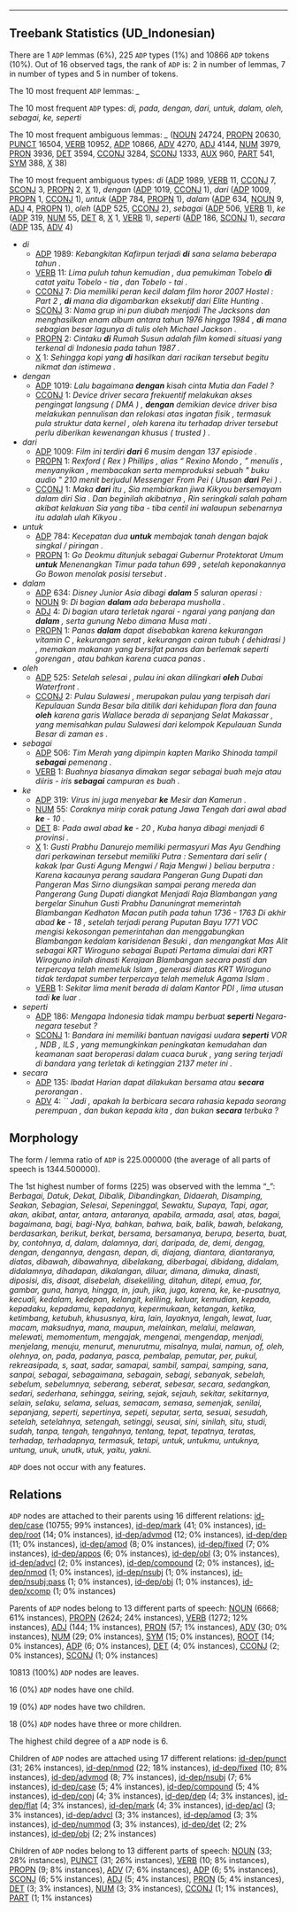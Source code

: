 

--------------------------------------------------------------------------------

## Treebank Statistics (UD_Indonesian)

There are 1 `ADP` lemmas (6%), 225 `ADP` types (1%) and 10866 `ADP` tokens (10%).
Out of 16 observed tags, the rank of `ADP` is: 2 in number of lemmas, 7 in number of types and 5 in number of tokens.

The 10 most frequent `ADP` lemmas: <em>_</em>

The 10 most frequent `ADP` types:  <em>di, pada, dengan, dari, untuk, dalam, oleh, sebagai, ke, seperti</em>

The 10 most frequent ambiguous lemmas: <em>_</em> ([NOUN]() 24724, [PROPN]() 20630, [PUNCT]() 16504, [VERB]() 10952, [ADP]() 10866, [ADV]() 4270, [ADJ]() 4144, [NUM]() 3979, [PRON]() 3936, [DET]() 3594, [CCONJ]() 3284, [SCONJ]() 1333, [AUX]() 960, [PART]() 541, [SYM]() 388, [X]() 38)

The 10 most frequent ambiguous types:  <em>di</em> ([ADP]() 1989, [VERB]() 11, [CCONJ]() 7, [SCONJ]() 3, [PROPN]() 2, [X]() 1), <em>dengan</em> ([ADP]() 1019, [CCONJ]() 1), <em>dari</em> ([ADP]() 1009, [PROPN]() 1, [CCONJ]() 1), <em>untuk</em> ([ADP]() 784, [PROPN]() 1), <em>dalam</em> ([ADP]() 634, [NOUN]() 9, [ADJ]() 4, [PROPN]() 1), <em>oleh</em> ([ADP]() 525, [CCONJ]() 2), <em>sebagai</em> ([ADP]() 506, [VERB]() 1), <em>ke</em> ([ADP]() 319, [NUM]() 55, [DET]() 8, [X]() 1, [VERB]() 1), <em>seperti</em> ([ADP]() 186, [SCONJ]() 1), <em>secara</em> ([ADP]() 135, [ADV]() 4)


* <em>di</em>
  * [ADP]() 1989: <em>Kebangkitan Kafirpun terjadi <b>di</b> sana selama beberapa tahun .</em>
  * [VERB]() 11: <em>Lima puluh tahun kemudian , dua pemukiman Tobelo <b>di</b> catat yaitu Tobelo - tia , dan Tobelo - tai .</em>
  * [CCONJ]() 7: <em>Dia memiliki peran kecil dalam film horor 2007 Hostel : Part 2 , <b>di</b> mana dia digambarkan eksekutif dari Elite Hunting .</em>
  * [SCONJ]() 3: <em>Nama grup ini pun diubah menjadi The Jacksons dan menghasilkan enam album antara tahun 1976 hingga 1984 , <b>di</b> mana sebagian besar lagunya di tulis oleh Michael Jackson .</em>
  * [PROPN]() 2: <em>Cintaku <b>di</b> Rumah Susun adalah film komedi situasi yang terkenal di Indonesia pada tahun 1987 .</em>
  * [X]() 1: <em>Sehingga kopi yang <b>di</b> hasilkan dari racikan tersebut begitu nikmat dan istimewa .</em>
* <em>dengan</em>
  * [ADP]() 1019: <em>Lalu bagaimana <b>dengan</b> kisah cinta Mutia dan Fadel ?</em>
  * [CCONJ]() 1: <em>Device driver secara frekuentif melakukan akses pengingat langsung ( DMA ) , <b>dengan</b> demikian device driver bisa melakukan pennulisan dan relokasi atas ingatan fisik , termasuk pula struktur data kernel , oleh karena itu terhadap driver tersebut perlu diberikan kewenangan khusus ( trusted ) .</em>
* <em>dari</em>
  * [ADP]() 1009: <em>Film ini terdiri <b>dari</b> 6 musim dengan 137 episiode .</em>
  * [PROPN]() 1: <em>Rexford ( Rex ) Phillips , alias “ Rexino Mondo , ” menulis , menyanyikan , membacakan serta memproduksi sebuah " buku audio " 210 menit berjudul Messenger From Pei ( Utusan <b>dari</b> Pei ) .</em>
  * [CCONJ]() 1: <em>Maka <b>dari</b> itu , Sia membiarkan jiwa Kikyou bersemayam dalam diri Sia . Dan beginilah akibatnya , Rin seringkali salah paham akibat kelakuan Sia yang tiba - tiba centil ini walaupun sebenarnya itu adalah ulah Kikyou .</em>
* <em>untuk</em>
  * [ADP]() 784: <em>Kecepatan dua <b>untuk</b> membajak tanah dengan bajak singkal / piringan .</em>
  * [PROPN]() 1: <em>Go Deokmu ditunjuk sebagai Gubernur Protektorat Umum <b>untuk</b> Menenangkan Timur pada tahun 699 , setelah keponakannya Go Bowon menolak posisi tersebut .</em>
* <em>dalam</em>
  * [ADP]() 634: <em>Disney Junior Asia dibagi <b>dalam</b> 5 saluran operasi :</em>
  * [NOUN]() 9: <em>Di bagian <b>dalam</b> ada beberapa musholla .</em>
  * [ADJ]() 4: <em>Di bagian utara terletak ngarai - ngarai yang panjang dan <b>dalam</b> , serta gunung Nebo dimana Musa mati .</em>
  * [PROPN]() 1: <em>Panas <b>dalam</b> dapat disebabkan karena kekurangan vitamin C , kekurangan serat , kekurangan cairan tubuh ( dehidrasi ) , memakan makanan yang bersifat panas dan berlemak seperti gorengan , atau bahkan karena cuaca panas .</em>
* <em>oleh</em>
  * [ADP]() 525: <em>Setelah selesai , pulau ini akan dilingkari <b>oleh</b> Dubai Waterfront .</em>
  * [CCONJ]() 2: <em>Pulau Sulawesi , merupakan pulau yang terpisah dari Kepulauan Sunda Besar bila ditilik dari kehidupan flora dan fauna <b>oleh</b> karena garis Wallace berada di sepanjang Selat Makassar , yang memisahkan pulau Sulawesi dari kelompok Kepulauan Sunda Besar di zaman es .</em>
* <em>sebagai</em>
  * [ADP]() 506: <em>Tim Merah yang dipimpin kapten Mariko Shinoda tampil <b>sebagai</b> pemenang .</em>
  * [VERB]() 1: <em>Buahnya biasanya dimakan segar sebagai buah meja atau diiris - iris <b>sebagai</b> campuran es buah .</em>
* <em>ke</em>
  * [ADP]() 319: <em>Virus ini juga menyebar <b>ke</b> Mesir dan Kamerun .</em>
  * [NUM]() 55: <em>Coraknya mirip corak patung Jawa Tengah dari awal abad <b>ke</b> - 10 .</em>
  * [DET]() 8: <em>Pada awal abad <b>ke</b> - 20 , Kuba hanya dibagi menjadi 6 provinsi .</em>
  * [X]() 1: <em>Gusti Prabhu Danurejo memiliki permasyuri Mas Ayu Gendhing dari perkawinan tersebut memiliki Putra : Sementara dari selir ( kakak Ipar Gusti Agung Mengwi / Raja Mengwi ) beliau berputra : Karena kacaunya perang saudara Pangeran Gung Dupati dan Pangeran Mas Sirno diungsikan sampai perang mereda dan Pangerang Gung Dupati diangkat Menjadi Raja Blambangan yang bergelar Sinuhun Gusti Prabhu Danuningrat memerintah Blambangan Kedhaton Macan putih pada tahun 1736 - 1763 Di akhir abad <b>ke</b> - 18 , setelah terjadi perang Puputan Bayu 1771 VOC mengisi kekosongan pemerintahan dan menggabungkan Blambangan kedalam karisidenan Besuki , dan mengangkat Mas Alit sebagai KRT Wiroguno sebagai Bupati Pertama dimulai dari KRT Wiroguno inilah dinasti Kerajaan Blambangan secara pasti dan terpercaya telah memeluk Islam , generasi diatas KRT Wiroguno tidak terdapat sumber terpercaya telah memeluk Agama Islam .</em>
  * [VERB]() 1: <em>Sekitar lima menit berada di dalam Kantor PDI , lima utusan tadi <b>ke</b> luar .</em>
* <em>seperti</em>
  * [ADP]() 186: <em>Mengapa Indonesia tidak mampu berbuat <b>seperti</b> Negara-negara tesebut ?</em>
  * [SCONJ]() 1: <em>Bandara ini memiliki bantuan navigasi uudara <b>seperti</b> VOR , NDB , ILS , yang memungkinkan peningkatan kemudahan dan keamanan saat beroperasi dalam cuaca buruk , yang sering terjadi di bandara yang terletak di ketinggian 2137 meter ini .</em>
* <em>secara</em>
  * [ADP]() 135: <em>Ibadat Harian dapat dilakukan bersama atau <b>secara</b> perorangan .</em>
  * [ADV]() 4: <em>`` Jadi , apakah Ia berbicara secara rahasia kepada seorang perempuan , dan bukan kepada kita , dan bukan <b>secara</b> terbuka ?</em>

## Morphology

The form / lemma ratio of `ADP` is 225.000000 (the average of all parts of speech is 1344.500000).

The 1st highest number of forms (225) was observed with the lemma “_”: <em>Berbagai, Datuk, Dekat, Dibalik, Dibandingkan, Didaerah, Disamping, Seakan, Sebagian, Selesai, Sepeninggal, Sewaktu, Supaya, Tapi, agar, akan, akibat, antar, antara, antaranya, apabila, armada, asal, atas, bagai, bagaimana, bagi, bagi-Nya, bahkan, bahwa, baik, balik, bawah, belakang, berdasarkan, berikut, berkat, bersama, bersamanya, berupa, beserta, buat, by, contohnya, d, dalam, dalamnya, dari, daripada, de, demi, dengag, dengan, dengannya, dengasn, depan, di, diajang, diantara, diantaranya, diatas, dibawah, dibawahnya, dibelakang, diberbagai, dibidang, didalam, didalamnya, dihadapan, dikalangan, diluar, dimana, dimuka, dinasti, diposisi, dis, disaat, disebelah, disekeliling, ditahun, ditepi, emua, for, gambar, guna, hanya, hingga, in, jauh, jika, juga, karena, ke, ke-pusatnya, kecuali, kedalam, kedepan, kelangit, keliling, keluar, kemudian, kepada, kepadaku, kepadamu, kepadanya, kepermukaan, ketangan, ketika, ketimbang, ketubuh, khususnya, kira, lain, layaknya, lengah, lewat, luar, macam, maksudnya, mana, maupun, melainkan, melalui, melawan, melewati, memomentum, mengajak, mengenai, mengendap, menjadi, menjelang, menuju, menurut, menurutmu, misalnya, mulai, namun, of, oleh, olehnya, on, pada, padanya, pasca, pembalap, pemutar, per, pukul, rekreasipada, s, saat, sadar, samapai, sambil, sampai, samping, sana, sanpai, sebagai, sebagaimana, sebagain, sebagi, sebanyak, sebelah, sebelum, sebelumnya, seberang, seberat, sebesar, secara, sedangkan, sedari, sederhana, sehingga, seiring, sejak, sejauh, sekitar, sekitarnya, selain, selaku, selama, seluas, semacam, semasa, semenjak, senilai, sepanjang, seperti, sepertinya, sepeti, seputar, serta, sesuai, sesudah, setelah, setelahnya, setengah, setinggi, seusai, sini, sinilah, situ, studi, sudah, tanpa, tengah, tengahnya, tentang, tepat, tepatnya, teratas, terhadap, terhadapnya, termasuk, tetapi, untuk, untukmu, untuknya, untung, unuk, unutk, utuk, yaitu, yakni</em>.

`ADP` does not occur with any features.


## Relations

`ADP` nodes are attached to their parents using 16 different relations: [id-dep/case]() (10755; 99% instances), [id-dep/mark]() (41; 0% instances), [id-dep/root]() (14; 0% instances), [id-dep/advmod]() (12; 0% instances), [id-dep/dep]() (11; 0% instances), [id-dep/amod]() (8; 0% instances), [id-dep/fixed]() (7; 0% instances), [id-dep/appos]() (6; 0% instances), [id-dep/obl]() (3; 0% instances), [id-dep/advcl]() (2; 0% instances), [id-dep/compound]() (2; 0% instances), [id-dep/nmod]() (1; 0% instances), [id-dep/nsubj]() (1; 0% instances), [id-dep/nsubj:pass]() (1; 0% instances), [id-dep/obj]() (1; 0% instances), [id-dep/xcomp]() (1; 0% instances)

Parents of `ADP` nodes belong to 13 different parts of speech: [NOUN]() (6668; 61% instances), [PROPN]() (2624; 24% instances), [VERB]() (1272; 12% instances), [ADJ]() (144; 1% instances), [PRON]() (57; 1% instances), [ADV]() (30; 0% instances), [NUM]() (29; 0% instances), [SYM]() (15; 0% instances), [ROOT]() (14; 0% instances), [ADP]() (6; 0% instances), [DET]() (4; 0% instances), [CCONJ]() (2; 0% instances), [SCONJ]() (1; 0% instances)

10813 (100%) `ADP` nodes are leaves.

16 (0%) `ADP` nodes have one child.

19 (0%) `ADP` nodes have two children.

18 (0%) `ADP` nodes have three or more children.

The highest child degree of a `ADP` node is 6.

Children of `ADP` nodes are attached using 17 different relations: [id-dep/punct]() (31; 26% instances), [id-dep/nmod]() (22; 18% instances), [id-dep/fixed]() (10; 8% instances), [id-dep/advmod]() (8; 7% instances), [id-dep/nsubj]() (7; 6% instances), [id-dep/case]() (5; 4% instances), [id-dep/compound]() (5; 4% instances), [id-dep/conj]() (4; 3% instances), [id-dep/dep]() (4; 3% instances), [id-dep/flat]() (4; 3% instances), [id-dep/mark]() (4; 3% instances), [id-dep/acl]() (3; 3% instances), [id-dep/advcl]() (3; 3% instances), [id-dep/amod]() (3; 3% instances), [id-dep/nummod]() (3; 3% instances), [id-dep/det]() (2; 2% instances), [id-dep/obj]() (2; 2% instances)

Children of `ADP` nodes belong to 13 different parts of speech: [NOUN]() (33; 28% instances), [PUNCT]() (31; 26% instances), [VERB]() (10; 8% instances), [PROPN]() (9; 8% instances), [ADV]() (7; 6% instances), [ADP]() (6; 5% instances), [SCONJ]() (6; 5% instances), [ADJ]() (5; 4% instances), [PRON]() (5; 4% instances), [DET]() (3; 3% instances), [NUM]() (3; 3% instances), [CCONJ]() (1; 1% instances), [PART]() (1; 1% instances)

